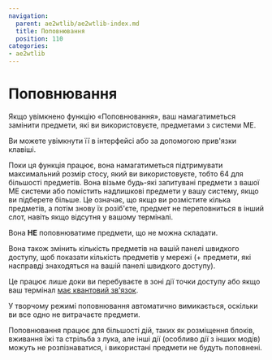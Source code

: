```yaml
---
navigation:
  parent: ae2wtlib/ae2wtlib-index.md
  title: Поповнювання
  position: 110
categories:
- ae2wtlib
---
```


# Поповнювання

Якщо увімкнено функцію «Поповнювання», ваш <ItemLink id="ae2:wireless_crafting_terminal" /> намагатиметься замінити предмети, які ви використовуєте, предметами з системи ME.

Ви можете увімкнути її в інтерфейсі або за допомогою прив'язки клавіші.

Поки ця функція працює, вона намагатиметься підтримувати максимальний розмір стосу, який ви використовуєте, тобто 64 для більшості предметів. Вона візьме будь-які запитувані предмети з вашої МЕ системи або помістить надлишкові предмети у вашу систему, якщо ви підберете більше. Це означає, що якщо ви розмістите кілька предметів, а потім знову їх розіб'єте, предмет не переповниться в інший слот, навіть якщо <ItemLink id="ae2wtlib:magnet_card" /> відсутня у вашому терміналі.

Вона **НЕ** поповнюватиме предмети, що не можна складати.

Вона також змінить кількість предметів на вашій панелі швидкого доступу, щоб показати кількість предметів у мережі (+ предмети, які насправді знаходяться на вашій панелі швидкого доступу).

Це працює лише доки ви перебуваєте в зоні дії точки доступу або якщо ваш термінал [має квантовий зв'язок](quantum_bridge_card.md).

У творчому режимі поповнювання автоматично вимикається, оскільки ви все одно не витрачаєте предмети.

Поповнювання працює для більшості дій, таких як розміщення блоків, вживання їжі та стрільба з лука, але інші дії (особливо дії з інших модів) можуть не розпізнаватися, і використані предмети не будуть поповнені.